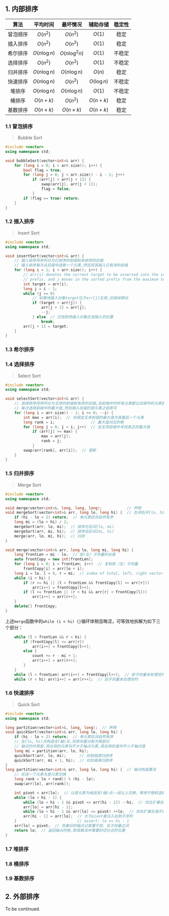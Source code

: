 ## 1. 内部排序

|   算法   |    平均时间     |    最坏情况     |   辅助存储   | 稳定性 |
| :------: | :-------------: | :-------------: | :----------: | :----: |
| 冒泡顺序 |    $O(n^2)$     |    $O(n^2)$     |    $O(1)$    |  稳定  |
| 插入排序 |    $O(n^2)$     |    $O(n^2)$     |    $O(1)$    |  稳定  |
| 希尔排序 |  $O(n\log{n})$  | $O(n\log^2{n})$ |    $O(1)$    | 不稳定 |
| 选择排序 |    $O(n^2)$     |    $O(n^2)$     |    $O(1)$    | 不稳定 |
| 归并排序 |  $O(n\log{n})$  |  $O(n\log{n})$  |    $O(n)$    |  稳定  |
| 快速排序 |  $O(n\log{n})$  |    $O(n^2)$     | $O(\log{n})$ | 不稳定 |
|  堆排序  |  $O(n\log{n})$  |  $O(n\log{n})$  |    $O(1)$    | 不稳定 |
|  桶排序  |    $O(n+k)$     |    $O(n^2)$     |   $O(n+k)$   |  稳定  |
| 基数排序 | $O(n \times k)$ | $O(n \times k)$ |   $O(n+k)$   |  稳定  |

### 1.1 冒泡排序

> Bubble Sort

```cpp
#include <vector>
using namespace std;

void bubbleSort(vector<int>& arr) {
    for (long i = 0; i < arr.size(); i++) {
        bool flag = true;
        for (long j = 0; j < arr.size() - i - 1; j++)
            if (arr[j] > arr[j + 1]) {
                swap(arr[j], arr[j + 1]);
                flag = false;
            }
        if (flag == true) return;
    }
}
```

### 1.2 插入排序

> Insert Sort

```cpp
#include <vector>
using namespace std;

void insertSort(vector<int>& arr) {
    // 插入排序将序列分为已排序的前缀和未排序的后缀
    // 插入排序每次从后缀中选取一个元素,然后将其插入已有序的前缀
    for (long i = 1; i < arr.size(); i++) {
        // arr[i] denotes the current target to be inserted into the sorted
        // prefix, and j moves in the sorted prefix from the maximum to minimum
        int target = arr[i];
        long j = i - 1;
        while (j >= 0)
            // 如果待插入对象target位于arr[j]左侧,应继续移动
            if (target < arr[j]) {
                arr[j + 1] = arr[j];
                --j;
            } else  // 已找到待插入对象应该插入的位置
                break;
        arr[j + 1] = target;
    }
}
```

### 1.3 希尔排序

### 1.4 选择排序

> Select Sort

```cpp
#include <vector>
using namespace std;

void selectSort(vector<int>& arr) {
    // 选择排序将序列分为无序的前缀和有序的后缀,且前缀中的所有元素都比后缀中的元素要小
    // 每次选择前缀中的最大值,然后插入后缀的首元素之前即可
    for (long i = arr.size() - 1; i >= 0; --i) {
        int max = arr[i];  // 先假定无序前缀的最大值为其最后一个元素
        long rank = i;                // 最大值对应的秩
        for (long j = 0; j < i; j++)  // 在无序前缀中寻找真正的最大值
            if (arr[j] >= max) {
                max = arr[j];
                rank = j;
            }
        swap(arr[rank], arr[i]);  // 更新
    }
}
```

### 1.5 归并排序

> Merge Sort

```cpp
#include <vector>
using namespace std;

void merge(vector<int>&, long, long, long);           // 声明
void mergeSort(vector<int>& arr, long lo, long hi) {  // 左闭右开[lo, hi)
    if (hi - lo < 2) return;  // 单元素区间自然有序
    long mi = (lo + hi) / 2;
    mergeSort(arr, lo, mi);  // 排序左区间[lo, mi)
    mergeSort(arr, mi, hi);  // 排序右区间[mi, hi)
    merge(arr, lo, mi, hi);  // 归并
}

void merge(vector<int>& arr, long lo, long mi, long hi) {
    long frontLen = mi - lo;  // 前(左）子向量的长度
    auto frontCopy = new int[frontLen];
    for (long i = 0; i < frontLen; i++)  // 复制前（左）子向量
        frontCopy[i] = arr[lo + i];
    long i = lo, l = 0, r = mi;  // index of total, left, right vector
    while (i < hi) {
        if (r >= hi || (l < frontLen && frontCopy[l] <= arr[r]))
            arr[i++] = frontCopy[l++];
        if (l >= frontLen || (r < hi && arr[r] < frontCopy[l]))
            arr[i++] = arr[r++];
    }
    delete[] frontCopy;
}
```

上述`merge`函数中的`while (i < hi) {}`循环体稍显晦涩，可等效地拆解为如下三个部分：

```cpp
    while (l < frontLen && r < hi) {
        if (frontCopy[l] <= arr[r])
            arr[i++] = frontCopy[l++];
        else {
            count += r - mi + 1;
            arr[i++] = arr[r++];
        }
    }
    while (l < frontLen) arr[i++] = frontCopy[l++];  // 前子向量未处理完时
    while (r < hi) arr[i++] = arr[r++];  // 后子向量未处理完时
```

### 1.6 快速排序

> Quick Sort

```cpp
#include <vector>
using namespace std;

long partition(vector<int>&, long, long);  // 声明
void quickSort(vector<int>& arr, long lo, long hi) {
    if (hi - lo < 2) return;  // 单元素区间自然有序
    // 在[lo, hi)内构造支(轴)点,将原向量分割为两部分
    // 轴点的作用是,其左侧的元素均不大于轴点元素,其右侧的值均不小于轴点值
    long mi = partition(arr, lo, hi);
    quickSort(arr, lo, mi);      // 对前缀递归排序
    quickSort(arr, mi + 1, hi);  // 对后缀递归排序
}
long partition(vector<int>& arr, long lo, long hi) {  // 轴点构造算法
    // 任选一个元素与首元素交换
    long rank = lo + rand() % (hi - lo);
    swap(arr[lo], arr[rank]);

    int pivot = arr[lo];  // 以首元素为候选支(轴)点——经以上交换，等效于随机选取
    while (lo < hi - 1) {
        while (lo < hi - 1 && pivot <= arr[hi - 1]) --hi;  // 向左扩展右端子向量
        arr[lo] = arr[hi - 1];
        while (lo < hi - 1 && arr[lo] <= pivot) ++lo;  // 向右扩展左端子向量
        arr[hi - 1] = arr[lo];  // 大于pivot者归入右侧子序列
    }                           // assert: lo == hi - 1
    arr[lo] = pivot;  // 将备份的轴点记录置于前、后子向量之间
    return lo;  // 返回轴点的秩,即母算法中需要的切分点的位置
}
```

### 1.7 堆排序

### 1.8 桶排序

### 1.9 基数排序

## 2. 外部排序

To be continued.
